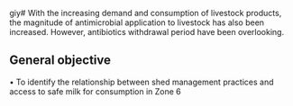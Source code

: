 giy# With the increasing demand and consumption of livestock products, the magnitude of antimicrobial application to livestock has also been increased. However, antibiotics withdrawal period have been overlooking. 

## General objective
•	To identify the relationship between shed management practices and access to safe milk for consumption in Zone 6 

